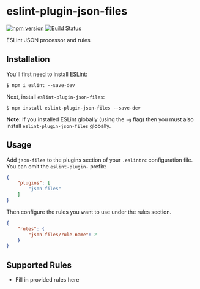 # eslint-plugin-json-files

[![npm version](https://badge.fury.io/js/eslint-plugin-json-files.svg)](https://badge.fury.io/js/eslint-plugin-json-files)
[![Build Status](https://travis-ci.org/kellyselden/eslint-plugin-json-files.svg?branch=master)](https://travis-ci.org/kellyselden/eslint-plugin-json-files)

ESLint JSON processor and rules

## Installation

You'll first need to install [ESLint](http://eslint.org):

```
$ npm i eslint --save-dev
```

Next, install `eslint-plugin-json-files`:

```
$ npm install eslint-plugin-json-files --save-dev
```

**Note:** If you installed ESLint globally (using the `-g` flag) then you must also install `eslint-plugin-json-files` globally.

## Usage

Add `json-files` to the plugins section of your `.eslintrc` configuration file. You can omit the `eslint-plugin-` prefix:

```json
{
    "plugins": [
        "json-files"
    ]
}
```


Then configure the rules you want to use under the rules section.

```json
{
    "rules": {
        "json-files/rule-name": 2
    }
}
```

## Supported Rules

* Fill in provided rules here





